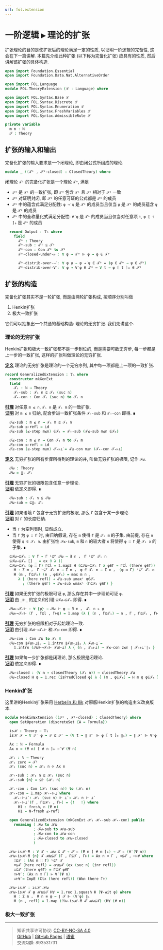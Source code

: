```yaml
---
url: fol.extension
---
```


# 一阶逻辑 ▸ 理论的扩张

扩张理论的目的是使扩张后的理论满足一定的性质, 以证明一阶逻辑的完备性, 这会在下一篇讲解. 本篇先介绍此种扩张 (以下称为完备化扩张) 应具有的性质, 然后讲解该扩张的具体构造.

```agda
open import Foundation.Essential
open import Foundation.Data.Nat.AlternativeOrder

open import FOL.Language
module FOL.TheoryExtension (ℒ : Language) where

open import FOL.Syntax.Base ℒ
open import FOL.Syntax.Discrete ℒ
open import FOL.Syntax.Enumeration ℒ
open import FOL.Syntax.FreshVariables ℒ
open import FOL.Syntax.AdmissibleRule ℒ

private variable
  m n : ℕ
  𝒯 : Theory
```

## 扩张的输入和输出

完备化扩张的输入要求是一个闭理论, 即由闭公式所组成的理论.

```agda
module _ ((𝒯ⁱ , 𝒯ⁱ-closed) : ClosedTheory) where
```

闭理论 `𝒯ⁱ` 的完备化扩张是一个理论 `𝒯ᵒ`, 满足

- `𝒯ᵒ` 是 `𝒯ⁱ` 的一致扩张, 即 `𝒯ᵒ` 包含 `𝒯ⁱ` 且 `𝒯ᵒ` 相对于 `𝒯ⁱ` 一致
- `𝒯ᵒ` 对证明封闭, 即 `𝒯ᵒ` 的任意可证的公式都是 `𝒯ᵒ` 的成员
- `𝒯ᵒ` 中的蕴含式满足分配性: `φ →̇ ψ` 是 `𝒯ᵒ` 的成员当且仅当 `φ` 是 `𝒯ᵒ` 的成员蕴含 `ψ` 是 `𝒯ᵒ` 的成员
- `𝒯ᵒ` 中的全称量化式满足分配性: `∀̇ φ` 是 `𝒯ᵒ` 的成员当且仅当对任意项 `t`, `φ [ t ]₀` 是 `𝒯ᵒ` 的成员

```agda
  record Output : 𝕋₁ where
    field
      𝒯ᵒ : Theory
      𝒯ᵒ-sub : 𝒯ⁱ ⊆ 𝒯ᵒ
      𝒯ᵒ-con : Con 𝒯ᵒ to 𝒯ⁱ
      𝒯ᵒ-closed-under-⊩ : ∀ φ → 𝒯ᵒ ⊩ φ → φ ∈ 𝒯ᵒ

      𝒯ᵒ-distrib-over-→̇ : ∀ φ ψ → φ →̇ ψ ∈ 𝒯ᵒ ↔ (φ ∈ 𝒯ᵒ → ψ ∈ 𝒯ᵒ)
      𝒯ᵒ-distrib-over-∀̇ : ∀ φ → ∀̇ φ ∈ 𝒯ᵒ ↔ ∀ t → φ [ t ]₀ ∈ 𝒯ᵒ
```

## 扩张的构造

完备化扩张其实不是一轮扩张, 而是由两轮扩张构成, 按顺序分别叫做

1. Henkin扩张
2. 极大一致扩张

它们可以抽象出一个共通的基础构造: 理论的无穷扩张. 我们先讲这个.

### 理论的无穷扩张

Henkin扩张和极大一致扩张都不是一步到位的, 而是需要可数无穷步, 每一步都是上一步的一致扩张, 这样的扩张叫做理论的无穷扩张.

**<u>定义</u>** 理论的无穷扩张是理论的一个无穷序列, 其中每一项都是上一项的一致扩张.

```agda
record GeneralizedExtension : 𝕋₁ where
  constructor mkGenExt
  field
    𝒯ᵢ : ℕ → Theory
    𝒯₊-sub : 𝒯ᵢ n ⊆ 𝒯ᵢ (suc n)
    𝒯₊-con : Con 𝒯ᵢ (suc n) to 𝒯ᵢ n
```

**<u>引理</u>** 对任意 `m ≤ n`, `𝒯ᵢ n` 是 `𝒯ᵢ m` 的一致扩张.  
**<u>证明</u>** 对 `m ≤ n` 归纳, 配合步进一致扩张条件 `𝒯₊-sub` 和 `𝒯₊-con` 即得. ∎

```agda
  𝒯≤-sub : m ≤ n → 𝒯ᵢ m ⊆ 𝒯ᵢ n
  𝒯≤-sub ≤-refl = id
  𝒯≤-sub (≤-step m≤n) ∈𝒯ₘ = 𝒯₊-sub (𝒯≤-sub m≤n ∈𝒯ₘ)

  𝒯≤-con : m ≤ n → Con 𝒯ᵢ n to 𝒯ᵢ m
  𝒯≤-con ≤-refl = id
  𝒯≤-con (≤-step m≤n) 𝒯₊⊩⊥̇ = 𝒯≤-con m≤n (𝒯₊-con 𝒯₊⊩⊥̇)
```

**<u>定义</u>** 无穷扩张的所有步骤所得到的理论的并, 叫做无穷扩张的极限, 记作 `𝒯ω`.

```agda
  𝒯ω : Theory
  𝒯ω = ⋃ᵢ 𝒯ᵢ
```

**<u>引理</u>** 无穷扩张的极限包含任意一步理论.  
**<u>证明</u>** 依定义即得. ∎

```agda
  𝒯ω-sub : 𝒯ᵢ n ⊆ 𝒯ω
  𝒯ω-sub = ⊆⋃ᵢ 𝒯ᵢ
```

**<u>引理</u>** 如果语境 `Γ` 包含于无穷扩张的极限, 那么 `Γ` 包含于某一步理论.  
**<u>证明</u>** 对 `Γ` 的长度归纳.

- 当 `Γ` 为空列表时, 显然成立.
- 当 `Γ` 为 `φ ∷ Γ` 时, 由归纳假设, 存在 `m` 使得 `Γ` 是 `𝒯ᵢ m` 的子集. 由前提, 存在 `n` 使得 `φ ∈ 𝒯ᵢ n`. 由扩张性 `𝒯≤-sub`, `m` 和 `n` 的较大者 `o` 将使得 `φ ∷ Γ` 是 `𝒯ᵢ o` 的子集. ∎

```agda
  ⊆𝒯ω→⊆𝒯ₙ : ∀ Γ → Γ ᴸ⊆ᴾ 𝒯ω → ∃ n ， Γ ᴸ⊆ᴾ 𝒯ᵢ n
  ⊆𝒯ω→⊆𝒯ₙ [] _ = ex 0 λ ()
  ⊆𝒯ω→⊆𝒯ₙ (φ ∷ Γ) Γ⊆l = 𝟙.map2 H (⊆𝒯ω→⊆𝒯ₙ Γ λ φ∈Γ → Γ⊆l (there φ∈Γ)) (Γ⊆l (here refl)) where
    H : Σ m ， Γ ᴸ⊆ᴾ 𝒯ᵢ m → Σ n ， φ ∈ 𝒯ᵢ n → Σ o ， (φ ∷ Γ) ᴸ⊆ᴾ 𝒯ᵢ o
    H (m , Γ⊆𝒯ₘ) (n , φ∈𝒯ₙ) = max m n ,
      λ { (here refl) → 𝒯≤-sub ≤maxʳ φ∈𝒯ₙ
        ; (there ψ∈Γ) → 𝒯≤-sub ≤maxˡ (Γ⊆𝒯ₘ ψ∈Γ) }
```

**<u>引理</u>** 如果无穷扩张的极限可证 `φ`, 那么存在其中一步理论可证 `φ`.  
**<u>证明</u>** 由 `_⊩_` 的定义和引理 `⊆𝒯ω→⊆𝒯ₙ` 即得. ∎

```agda
  𝒯ω⊩→𝒯ₙ⊩ : ∀ {φ} → 𝒯ω ⊩ φ → ∃ n ， 𝒯ᵢ n ⊩ φ
  𝒯ω⊩→𝒯ₙ⊩ (Γ , Γ⊆l , Γ⊢φ) = 𝟙.map (λ { (n , Γ⊆𝒯ᵢ) → n , Γ , Γ⊆𝒯ᵢ , Γ⊢φ }) (⊆𝒯ω→⊆𝒯ₙ Γ Γ⊆l)
```

**<u>引理</u>** 无穷扩张的极限相对于起始理论一致.  
**<u>证明</u>** 由引理 `𝒯ω⊩→𝒯ₙ⊩` 和 `𝒯≤-con` 即得. ∎

```agda
  𝒯ω-con : Con 𝒯ω to 𝒯ᵢ 0
  𝒯ω-con ∥𝒯ω⊩⊥̇∥₁ = 𝟙.intro ∥𝒯ω⊩⊥̇∥₁ λ 𝒯ω⊩⊥̇ →
    𝟙.intro (𝒯ω⊩→𝒯ₙ⊩ 𝒯ω⊩⊥̇) λ { (n , 𝒯ₙ⊩⊥̇) → 𝒯≤-con z≤n ∣ 𝒯ₙ⊩⊥̇ ∣₁ }
```

**<u>引理</u>** 如果每一步扩张都是闭理论, 那么极限是闭理论.  
**<u>证明</u>** 依定义即得. ∎

```agda
  𝒯ω-closed : (∀ n → closedTheory (𝒯ᵢ n)) → closedTheory 𝒯ω
  𝒯ω-closed H φ = 𝟙.rec (isPredClosed φ) λ { (m , φ∈𝒯ₘ) → H m φ φ∈𝒯ₘ }
```

### Henkin扩张

这里讲的Henkin扩张采用 [Herbelin 和 Ilik](https://pauillac.inria.fr/~herbelin/articles/godel-completeness-draft16.pdf) 对原版Henkin扩张的构造主义改良版本.

```agda
module HenkinExtension ((𝒯ⁱ , 𝒯ⁱ-closed) : ClosedTheory) where
  open SetOperation (discreteSet {A = Formula})

  isℋ : Theory → 𝕋₁
  isℋ 𝒯 = ∀ 𝒯′ φ → 𝒯 ⊆ 𝒯′ → (∀ t → ∥ 𝒯′ ⊩ φ [ t ]₀ ∥₁) → ∥ 𝒯′ ⊩ ∀̇ φ ∥₁

  Ax : ℕ → Formula
  Ax n = (Ψ n) [ # n ]₀ →̇ ∀̇ (Ψ n)

  ℋᵢ : ℕ → Theory
  ℋᵢ zero = 𝒯ⁱ
  ℋᵢ (suc n) = ℋᵢ n ⨭ Ax n

  ℋ₊-sub : ℋᵢ n ⊆ ℋᵢ (suc n)
  ℋ₊-sub {n} = ⊆⨭ (ℋᵢ n)

  ℋ₊-con : Con (ℋᵢ (suc n)) to (ℋᵢ n)
  ℋ₊-con = 𝟙.map ℋ₊-⊩⊥̇ where
    ℋ₊-⊩⊥̇ : ℋᵢ (suc n) ⊩ ⊥̇ → ℋᵢ n ⊩ ⊥̇
    ℋ₊-⊩⊥̇ (Γ , Γ⊆ℋ₊ , Γ⊢) = {!   !} where
      H1 : freshᵩ n (Ψ n)
      H1 = Ψ-fresh ≤-refl

  open GeneralizedExtension (mkGenExt ℋᵢ ℋ₊-sub ℋ₊-con) public
    renaming ( 𝒯ω to ℋω
             ; 𝒯ω-sub to ℋω-sub
             ; 𝒯ω-con to ℋω-con
             ; 𝒯ω-closed to ℋω-closed
             )

  ℋω-isℋ-Ψ : ∀ 𝒯 → ℋω ⊆ 𝒯 → 𝒯 ⊩ (Ψ n [ # n ]₀) → 𝒯 ⊩ (∀̇ (Ψ n))
  ℋω-isℋ-Ψ {n} 𝒯 ℋω⊆𝒯 (Γ , Γ⊆𝒯 , Γ⊢) = Ax n ∷ Γ , ∷⊆𝒯 , ∷⊢∀̇ where
    ∷⊆𝒯 : (Ax n ∷ Γ) ᴸ⊆ᴾ 𝒯
    ∷⊆𝒯 (here refl) = ℋω⊆𝒯 (ex (suc n) (inr refl))
    ∷⊆𝒯 (there φ∈Γ) = Γ⊆𝒯 φ∈Γ
    ∷⊢∀̇ : (Ax n ∷ Γ) ⊢ ∀̇ (Ψ n)
    ∷⊢∀̇ = ImpE (Ctx (here refl)) (Wkn there Γ⊢)

  ℋω-isℋ : isℋ ℋω
  ℋω-isℋ 𝒯 φ ℋω⊆𝒯 H∀ = 𝟙.rec 𝟙.squash H (Ψ-wit φ) where
    H : Σ n ， Ψ n ≡ φ → ∥ 𝒯 ⊩ (∀̇ φ) ∥₁
    H (n , refl) = 𝟙.map (ℋω-isℋ-Ψ 𝒯 ℋω⊆𝒯) (H∀ (# n))
```

### 极大一致扩张

---
> 知识共享许可协议: [CC-BY-NC-SA 4.0](https://creativecommons.org/licenses/by-nc-sa/4.0/deed.zh)  
> [GitHub](https://github.com/choukh/MetaLogic/blob/main/src/FOL/TheoryExtension.lagda.md) | [GitHub Pages](https://choukh.github.io/MetaLogic/FOL.TheoryExtension.html) | [语雀](https://www.yuque.com/ocau/metalogic/fol.extension)  
> 交流Q群: 893531731
